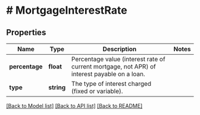 # # MortgageInterestRate

## Properties

Name | Type | Description | Notes
------------ | ------------- | ------------- | -------------
**percentage** | **float** | Percentage value (interest rate of current mortgage, not APR) of interest payable on a loan. |
**type** | **string** | The type of interest charged (fixed or variable). |

[[Back to Model list]](../../README.md#models) [[Back to API list]](../../README.md#endpoints) [[Back to README]](../../README.md)
